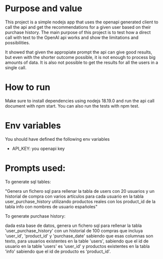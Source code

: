 # Purpose and value

This project is a simple nodejs app that uses the openapi generated client to call the api and get the recommendations for a given user based on their purchase history. The main purpose of this project is to test how a direct call with text to the OpenAI api works and show the limitations and possibilities.

It showed that given the appropiate prompt the api can give good results, but even with the shorter outcome possible, it is not enough to process big amounts of data. It is also not possible to get the results for all the users in a single call.

# How to run

Make sure to install dependencies using nodejs 18.19.0 and run the api call document with npm start. You can also run the tests with npm test.

# Env variables

You should have defined the following env variables

- API_KEY: you openapi key

# Prompts used:

To generate sql tables:

"Genera un fichero sql para rellenar la tabla de users con 20 usuarios y un historial de compra con varios artículos para cada usuario en la tabla user_purchase_history utilizando productos reales con los product_id de la tabla info con nombres de usuario españoles"

To generate purchase history:

dada esta base de datos, genera un fichero sql para rellenar la tabla 'user_purchase_history' con un historial de 100 compras que incluya 'user_id', 'product_id' y 'purchase_date' sabiendo que esas columnas son texto, para usuarios existentes en la table 'users', sabiendo que el id de usuario en la table 'users' es 'user_id' y productos existentes en la tabla 'info' sabiendo que el id de producto es 'product_id'.
